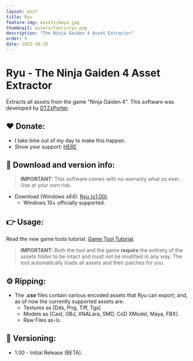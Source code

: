 ```yaml
---
layout: post
title: Ryu
feature-img: assets/maya.jpg
thumbnail: assets/tools/ryu.png
description: "The Ninja Gaiden 4 Asset Extractor"
order: 5
date: 2025-10-28
---
```


# Ryu - The Ninja Gaiden 4 Asset Extractor
Extracts all assets from the game "Ninja Gaiden 4". This software was developed by [DTZxPorter](https://twitter.com/dtzxporter).

## ❤️ Donate:
- I take time out of my day to make this happen.
- Show your support: [HERE](https://dtzxporter.com/donate)

## 💾 Download and version info:

> **IMPORTANT:** This software comes with no warranty what so ever. Use at your own risk.

- Download (Windows x64): [Ryu (v1.00)](https://mega.nz/file/sdZiUapT#pPCNXS4YPsNzLj_CsVBa_J9QTNy5Px2MIrlQ6cN2ldQ).
  - Windows 10+ officially supported.

## 👉 Usage:
Read the new game tools tutorial: [Game Tool Tutorial](https://dtzxporter.com/game-tools-tutorial).

> **IMPORTANT:** Both the tool and the game **require** the entirety of the assets folder to be intact and must not be modified in any way. The tool automatically loads all assets and their patches for you.

## ⚙️ Ripping:
- The **.csv** files contain various encoded assets that Ryu can export; and, as of now the currently supported assets are:
  - Textures as [Dds, Png, Tiff, Tga]
  - Models as [Cast, OBJ, XNALara, SMD, CoD XModel, Maya, FBX].
  - Raw Files as-is.

## 📌 Versioning:
- 1.00 - Initial Release (BETA).